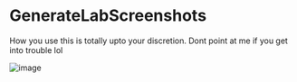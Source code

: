 # GenerateLabScreenshots
How you use this is totally upto your discretion. Dont point at me if you get into trouble lol

![image](https://github.com/BlitzJB/GenerateLabScreenshots/assets/88381529/2bd3dd36-23e6-40db-baf4-b590c1820009)
